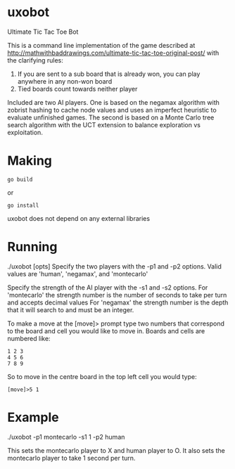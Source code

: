 # uxobot
Ultimate Tic Tac Toe Bot

This is a command line implementation of the game described at http://mathwithbaddrawings.com/ultimate-tic-tac-toe-original-post/
with the clarifying rules:

1. If you are sent to a sub board that is already won, you can play anywhere in any non-won board
2. Tied boards count towards neither player

Included are two AI players. One is based on the negamax algorithm with zobrist hashing to cache node values and uses an imperfect heuristic to evaluate unfinished games.
The second is based on a Monte Carlo tree search algorithm with the UCT extension to balance exploration vs exploitation.

# Making
```
go build
```
or
```
go install
```

uxobot does not depend on any external libraries

# Running
./uxobot [opts]
Specify the two players with the -p1 and -p2 options. Valid values are 'human', 'negamax', and 'montecarlo'

Specify the strength of the AI player with the -s1 and -s2 options.
For 'montecarlo' the strength number is the number of seconds to take per turn and accepts decimal values
For 'negamax' the strength number is the depth that it will search to and must be an integer.

To make a move at the [move]> prompt type two numbers that correspond to the board and cell you would like to move in. Boards and cells are numbered like:
```
1 2 3
4 5 6
7 8 9
```
So to move in the centre board in the top left cell you would type:
```
[move]>5 1
```
# Example
./uxobot -p1 montecarlo -s1 1 -p2 human

This sets the montecarlo player to X and human player to O. It also sets the montecarlo player to take 1 second per turn.

